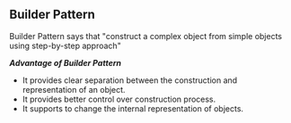 ## Builder Pattern

Builder Pattern says that "construct a complex object from simple objects using step-by-step approach"

**_Advantage of Builder Pattern_**

* It provides clear separation between the construction and representation of an object.
* It provides better control over construction process.
* It supports to change the internal representation of objects.